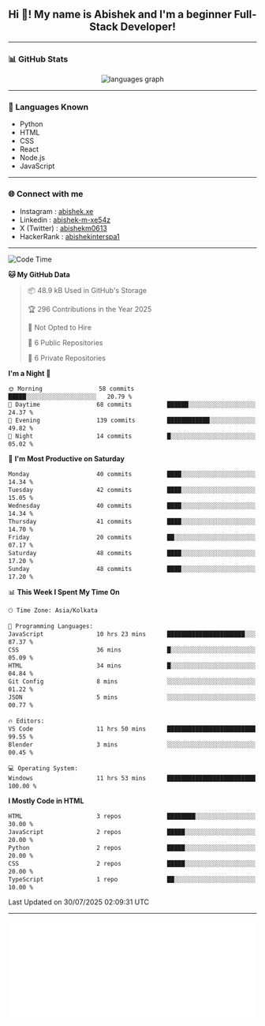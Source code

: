 <h2 align="center">Hi 👋! My name is <b>Abishek</b> and I'm a beginner Full-Stack Developer!</h2>

---

### 📊 GitHub Stats

<div align="center">
  <img src="https://github-readme-stats.vercel.app/api/top-langs/?username=Abishek-Web-Co&theme=react&show_icons=true&hide_border=true&layout=compact" height="150" alt="languages graph" />
</div>

---

### 🧠 Languages Known

- Python  
- HTML  
- CSS  
- React  
- Node.js  
- JavaScript  

---


### 🌐 Connect with me

- Instagram   : [abishek.xe](https://www.instagram.com/abishek.xe/)
- Linkedin    : [abishek-m-xe54z](https://www.linkedin.com/in/abishek-m-xe54z/)
- X (Twitter) : [abishekm0613](https://x.com/abishekm0613)
- HackerRank  : [abishekinterspa1](https://www.hackerrank.com/profile/abishekinterspa1)

---

<!--START_SECTION:waka-->
![Code Time](http://img.shields.io/badge/Code%20Time-81%20hrs%209%20mins-blue)

**🐱 My GitHub Data** 

> 📦 48.9 kB Used in GitHub's Storage 
 > 
> 🏆 296 Contributions in the Year 2025
 > 
> 🚫 Not Opted to Hire
 > 
> 📜 6 Public Repositories 
 > 
> 🔑 6 Private Repositories 
 > 
**I'm a Night 🦉** 

```text
🌞 Morning                58 commits          █████░░░░░░░░░░░░░░░░░░░░   20.79 % 
🌆 Daytime                68 commits          ██████░░░░░░░░░░░░░░░░░░░   24.37 % 
🌃 Evening                139 commits         ████████████░░░░░░░░░░░░░   49.82 % 
🌙 Night                  14 commits          █░░░░░░░░░░░░░░░░░░░░░░░░   05.02 % 
```
📅 **I'm Most Productive on Saturday** 

```text
Monday                   40 commits          ████░░░░░░░░░░░░░░░░░░░░░   14.34 % 
Tuesday                  42 commits          ████░░░░░░░░░░░░░░░░░░░░░   15.05 % 
Wednesday                40 commits          ████░░░░░░░░░░░░░░░░░░░░░   14.34 % 
Thursday                 41 commits          ████░░░░░░░░░░░░░░░░░░░░░   14.70 % 
Friday                   20 commits          ██░░░░░░░░░░░░░░░░░░░░░░░   07.17 % 
Saturday                 48 commits          ████░░░░░░░░░░░░░░░░░░░░░   17.20 % 
Sunday                   48 commits          ████░░░░░░░░░░░░░░░░░░░░░   17.20 % 
```


📊 **This Week I Spent My Time On** 

```text
🕑︎ Time Zone: Asia/Kolkata

💬 Programming Languages: 
JavaScript               10 hrs 23 mins      ██████████████████████░░░   87.37 % 
CSS                      36 mins             █░░░░░░░░░░░░░░░░░░░░░░░░   05.09 % 
HTML                     34 mins             █░░░░░░░░░░░░░░░░░░░░░░░░   04.84 % 
Git Config               8 mins              ░░░░░░░░░░░░░░░░░░░░░░░░░   01.22 % 
JSON                     5 mins              ░░░░░░░░░░░░░░░░░░░░░░░░░   00.77 % 

🔥 Editors: 
VS Code                  11 hrs 50 mins      █████████████████████████   99.55 % 
Blender                  3 mins              ░░░░░░░░░░░░░░░░░░░░░░░░░   00.45 % 

💻 Operating System: 
Windows                  11 hrs 53 mins      █████████████████████████   100.00 % 
```

**I Mostly Code in HTML** 

```text
HTML                     3 repos             ████████░░░░░░░░░░░░░░░░░   30.00 % 
JavaScript               2 repos             █████░░░░░░░░░░░░░░░░░░░░   20.00 % 
Python                   2 repos             █████░░░░░░░░░░░░░░░░░░░░   20.00 % 
CSS                      2 repos             █████░░░░░░░░░░░░░░░░░░░░   20.00 % 
TypeScript               1 repo              ██░░░░░░░░░░░░░░░░░░░░░░░   10.00 % 
```




 Last Updated on 30/07/2025 02:09:31 UTC
<!--END_SECTION:waka-->

---

<div align="center">
  <a href="https://abish-file.web.app/" target="_blank" rel="noopener noreferrer"><img height="200" src="pic.png" alt="Profile Picture" /></a>
</div>

